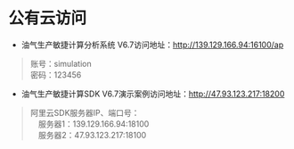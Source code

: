 # 公有云访问
- 油气生产敏捷计算分析系统 V6.7访问地址：http://139.129.166.94:16100/ap  
> 账号：simulation  
> 密码：123456  
- 油气生产敏捷计算SDK V6.7演示案例访问地址：http://47.93.123.217:18200  
> 阿里云SDK服务器IP、端口号：  
> &emsp;服务器1：139.129.166.94:18100  
> &emsp;服务器2：47.93.123.217:18100
